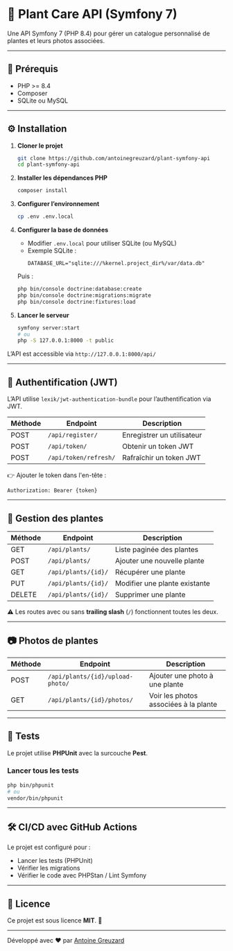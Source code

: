 # 🚀 Plant Care API (Symfony 7)

Une API Symfony 7 (PHP 8.4) pour gérer un catalogue personnalisé de plantes et leurs photos associées.

---

## 📆 Prérequis

- PHP >= 8.4
- Composer
- SQLite ou MySQL

---

## ⚙️ Installation

1. **Cloner le projet**
   ```bash
   git clone https://github.com/antoinegreuzard/plant-symfony-api
   cd plant-symfony-api
   ```

2. **Installer les dépendances PHP**
   ```bash
   composer install
   ```

3. **Configurer l’environnement**
   ```bash
   cp .env .env.local
   ```

4. **Configurer la base de données**
    - Modifier `.env.local` pour utiliser SQLite (ou MySQL)
    - Exemple SQLite :
      ```dotenv
      DATABASE_URL="sqlite:///%kernel.project_dir%/var/data.db"
      ```

   Puis :
   ```bash
   php bin/console doctrine:database:create
   php bin/console doctrine:migrations:migrate
   php bin/console doctrine:fixtures:load
   ```

5. **Lancer le serveur**
   ```bash
   symfony server:start
   # ou
   php -S 127.0.0.1:8000 -t public
   ```

L’API est accessible via `http://127.0.0.1:8000/api/`

---

## 🔐 Authentification (JWT)

L’API utilise `lexik/jwt-authentication-bundle` pour l’authentification via JWT.

| Méthode | Endpoint              | Description                |
|---------|-----------------------|----------------------------|
| POST    | `/api/register/`      | Enregistrer un utilisateur |
| POST    | `/api/token/`         | Obtenir un token JWT       |
| POST    | `/api/token/refresh/` | Rafraîchir un token JWT    |

👉 Ajouter le token dans l'en-tête :

```
Authorization: Bearer {token}
```

---

## 🌿 Gestion des plantes

| Méthode | Endpoint            | Description                   |
|---------|---------------------|-------------------------------|
| GET     | `/api/plants/`      | Liste paginée des plantes     |
| POST    | `/api/plants/`      | Ajouter une nouvelle plante   |
| GET     | `/api/plants/{id}/` | Récupérer une plante          |
| PUT     | `/api/plants/{id}/` | Modifier une plante existante |
| DELETE  | `/api/plants/{id}/` | Supprimer une plante          |

⚠️ Les routes avec ou sans **trailing slash** (`/`) fonctionnent toutes les deux.

---

## 📷 Photos de plantes

| Méthode | Endpoint                         | Description                           |
|---------|----------------------------------|---------------------------------------|
| POST    | `/api/plants/{id}/upload-photo/` | Ajouter une photo à une plante        |
| GET     | `/api/plants/{id}/photos/`       | Voir les photos associées à la plante |

---

## 🧪 Tests

Le projet utilise **PHPUnit** avec la surcouche **Pest**.

### Lancer tous les tests

```bash
php bin/phpunit
# ou
vendor/bin/phpunit
```

---

## 🛠 CI/CD avec GitHub Actions

Le projet est configuré pour :

- Lancer les tests (PHPUnit)
- Vérifier les migrations
- Vérifier le code avec PHPStan / Lint Symfony

---

## 📜 Licence

Ce projet est sous licence **MIT**. 📄

---

Développé avec ❤️ par [Antoine Greuzard](https://github.com/antoinegreuzard)
